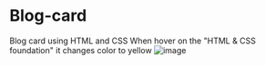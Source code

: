 # Blog-card
Blog card using HTML and CSS
When hover on the "HTML & CSS foundation" it changes color to yellow
![image](https://github.com/user-attachments/assets/d09ef802-ff6d-43a5-9f5f-2a85a13f99dd)
